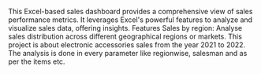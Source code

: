 This Excel-based sales dashboard provides a comprehensive view of sales performance metrics.
It leverages Excel's powerful features to analyze and visualize sales data, offering insights.
Features
Sales by region: Analyse sales distribution across different geographical regions or markets.
This project is about electronic accessories sales from the year 2021 to 2022.
The analysis is done in every parameter like regionwise, salesman and as per the items etc.
